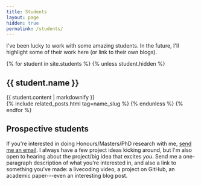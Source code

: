 ```yaml
---
title: Students
layout: page
hidden: true
permalink: /students/
---
```


I've been lucky to work with some amazing students. In the future, I'll
highlight some of their work here (or link to their own blogs).

{% for student in site.students %}
{% unless student.hidden %}
<h2>{{ student.name }}</h2>
<article class="post-content">
{{ student.content | markdownify }}
</article>
{% include related_posts.html tag=name_slug %}
{% endunless %}
{% endfor %}

## Prospective students

If you're interested in doing Honours/Masters/PhD research with
me, [send me an email](mailto:ben.swift@anu.edu.au). I always have a few project
ideas kicking around, but I'm also open to hearing about the project/big idea
that excites *you*. Send me a one-paragraph description of what you're
interested in, and also a link to something you've made: a livecoding video, a
project on GitHub, an academic paper---even an interesting blog post.

